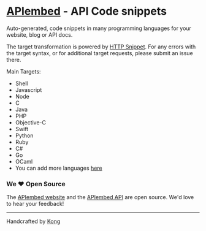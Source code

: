 # [APIembed](https://apiembed.com/) - API Code snippets

Auto-generated, code snippets in many programming languages for your website, blog or API docs.

The target transformation is powered by [HTTP Snippet](https://github.com/Kong/httpsnippet).  For any errors with the target syntax, or for additional target requests, please submit an issue there.

Main Targets:

- Shell
- Javascript
- Node
- C
- Java
- PHP
- Objective-C
- Swift
- Python
- Ruby
- C#
- Go
- OCaml
- You can add more languages [here](https://github.com/Kong/httpsnippet/blob/master/CONTRIBUTING.md)

### We &hearts; Open Source

The [APIembed website](https://github.com/Kong/apiembed/tree/gh-pages) and the [APIembed API](https://github.com/Kong/apiembed/tree/master) are open source.  We'd love to hear your feedback!

---

Handcrafted by [Kong](https://www.konghq.com/)

